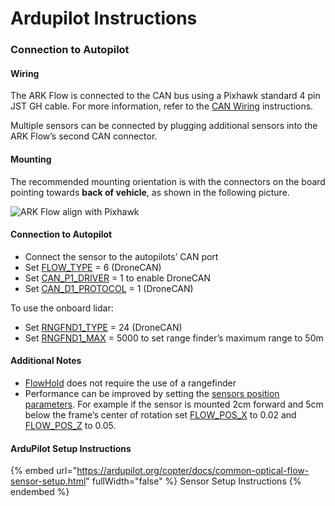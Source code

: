 # Ardupilot Instructions

### Connection to Autopilot

#### Wiring <a href="#wiring" id="wiring"></a>

The ARK Flow is connected to the CAN bus using a Pixhawk standard 4 pin JST GH cable. For more information, refer to the [CAN Wiring](https://docs.px4.io/main/en/can/#wiring) instructions.

Multiple sensors can be connected by plugging additional sensors into the ARK Flow’s second CAN connector.

#### Mounting <a href="#mounting" id="mounting"></a>

The recommended mounting orientation is with the connectors on the board pointing towards **back of vehicle**, as shown in the following picture.

![ARK Flow align with Pixhawk](https://docs.px4.io/main/assets/ark_flow_orientation.auMVvxJ0.png)

#### Connection to Autopilot <a href="#mounting" id="mounting"></a>

* Connect the sensor to the autopilots’ CAN port
* Set [FLOW\_TYPE](https://ardupilot.org/copter/docs/parameters.html#flow-type) = 6 (DroneCAN)
* Set [CAN\_P1\_DRIVER](https://ardupilot.org/copter/docs/parameters.html#can-p1-driver) = 1 to enable DroneCAN
* Set [CAN\_D1\_PROTOCOL](https://ardupilot.org/copter/docs/parameters.html#can-d1-protocol) = 1 (DroneCAN)

To use the onboard lidar:

* Set [RNGFND1\_TYPE](https://ardupilot.org/copter/docs/parameters.html#rngfnd1-type) = 24 (DroneCAN)
* Set [RNGFND1\_MAX](https://ardupilot.org/copter/docs/parameters.html#rngfnd1-max) = 5000 to set range finder’s maximum range to 50m

#### Additional Notes <a href="#mounting" id="mounting"></a>

* [FlowHold](https://ardupilot.org/copter/docs/flowhold-mode.html#flowhold-mode) does not require the use of a rangefinder
* Performance can be improved by setting the [sensors position parameters](https://ardupilot.org/copter/docs/common-sensor-offset-compensation.html#common-sensor-offset-compensation). For example if the sensor is mounted 2cm forward and 5cm below the frame’s center of rotation set [FLOW\_POS\_X](https://ardupilot.org/copter/docs/parameters.html#flow-pos-x) to 0.02 and [FLOW\_POS\_Z](https://ardupilot.org/copter/docs/parameters.html#flow-pos-z) to 0.05.

#### ArduPilot Setup Instructions

{% embed url="https://ardupilot.org/copter/docs/common-optical-flow-sensor-setup.html" fullWidth="false" %}
Sensor Setup Instructions
{% endembed %}







